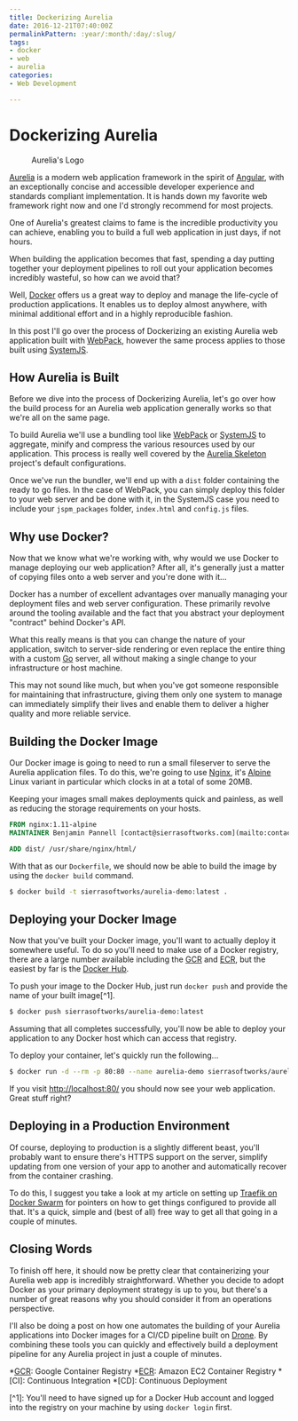 ```yaml
---
title: Dockerizing Aurelia
date: 2016-12-21T07:40:00Z
permalinkPattern: :year/:month/:day/:slug/
tags:
- docker
- web
- aurelia
categories:
- Web Development

---
```


# Dockerizing Aurelia

<Figure src="https://cdn.sierrasoftworks.com/blog/aurelia_logo.png" alt="Aurelia's logo">
Aurelia's Logo
</Figure>

[Aurelia](http://aurelia.io) is a modern web application framework in the spirit of [Angular](https://angularjs.org),
with an exceptionally concise and accessible developer experience and
standards compliant implementation. It is hands down my favorite web
framework right now and one I'd strongly recommend for most projects.

One of Aurelia's greatest claims to fame is the incredible productivity
you can achieve, enabling you to build a full web application in just
days, if not hours.

When building the application becomes that fast, spending a day putting
together your deployment pipelines to roll out your application becomes
incredibly wasteful, so how can we avoid that?

Well, [Docker](https://www.docker.com) offers us a great way to deploy and manage the life-cycle
of production applications. It enables us to deploy almost anywhere, with
minimal additional effort and in a highly reproducible fashion.

In this post I'll go over the process of Dockerizing an existing Aurelia
web application built with [WebPack](https://webpack.github.io/), however the same process applies to
those built using [SystemJS](https://github.com/systemjs/systemjs).

<!-- more -->

## How Aurelia is Built

Before we dive into the process of Dockerizing Aurelia, let's go over how
the build process for an Aurelia web application generally works so that
we're all on the same page.

To build Aurelia we'll use a bundling tool like [WebPack](https://webpack.github.io/) or [SystemJS](https://github.com/systemjs/systemjs)
to aggregate, minify and compress the various resources used by our application.
This process is really well covered by the [Aurelia Skeleton](https://github.com/aurelia/skeleton-navigation) project's
default configurations.

Once we've run the bundler, we'll end up with a `dist` folder containing the
ready to go files. In the case of WebPack, you can simply deploy this folder
to your web server and be done with it, in the SystemJS case you need to include
your `jspm_packages` folder, `index.html` and `config.js` files.

## Why use Docker?

Now that we know what we're working with, why would we use Docker to manage
deploying our web application? After all, it's generally just a matter of copying
files onto a web server and you're done with it...

Docker has a number of excellent advantages over manually managing your deployment
files and web server configuration. These primarily revolve around the tooling available
and the fact that you abstract your deployment "contract" behind Docker's API.

What this really means is that you can change the nature of your application, switch
to server-side rendering or even replace the entire thing with a custom [Go](https://golang.org/)
server, all without making a single change to your infrastructure or host machine.

This may not sound like much, but when you've got someone responsible for maintaining
that infrastructure, giving them only one system to manage can immediately simplify
their lives and enable them to deliver a higher quality and more reliable service.

## Building the Docker Image

Our Docker image is going to need to run a small fileserver to serve the Aurelia
application files. To do this, we're going to use [Nginx](https://hub.docker.com/_/nginx/), it's [Alpine](https://alpinelinux.org/) Linux
variant in particular which clocks in at a total of some 20MB.

Keeping your images small makes deployments quick and painless, as well as reducing
the storage requirements on your hosts.

```dockerfile
FROM nginx:1.11-alpine
MAINTAINER Benjamin Pannell [contact@sierrasoftworks.com](mailto:contact@sierrasoftworks.com)

ADD dist/ /usr/share/nginx/html/
```

With that as our `Dockerfile`, we should now be able to build the image by using
the `docker build` command.

```sh
$ docker build -t sierrasoftworks/aurelia-demo:latest .
```

## Deploying your Docker Image

Now that you've built your Docker image, you'll want to actually deploy it somewhere
useful. To do so you'll need to make use of a Docker registry, there are a large number
available including the [GCR](https://cloud.google.com/container-registry/) and [ECR](https://aws.amazon.com/ecr/), but the easiest by far is the [Docker Hub](https://hub.docker.com/).

To push your image to the Docker Hub, just run `docker push` and provide the name of your
built image\[^1\].

```sh
$ docker push sierrasoftworks/aurelia-demo:latest
```

Assuming that all completes successfully, you'll now be able to deploy your application to
any Docker host which can access that registry.

To deploy your container, let's quickly run the following...

```sh
$ docker run -d --rm -p 80:80 --name aurelia-demo sierrasoftworks/aurelia-demo:latest
```

If you visit [http://localhost:80/](http://localhost:80/) you should now see your web application. Great stuff right?

## Deploying in a Production Environment

Of course, deploying to production is a slightly different beast, you'll probably
want to ensure there's HTTPS support on the server, simplify updating from one version
of your app to another and automatically recover from the container crashing.

To do this, I suggest you take a look at my article on setting up [Traefik on Docker Swarm](/2016/12/11/traefik-on-swarm/)
for pointers on how to get things configured to provide all that. It's a quick, simple and
(best of all) free way to get all that going in a couple of minutes.

## Closing Words

To finish off here, it should now be pretty clear that containerizing your Aurelia web
app is incredibly straightforward. Whether you decide to adopt Docker as your primary
deployment strategy is up to you, but there's a number of great reasons why you should
consider it from an operations perspective.

I'll also be doing a post on how one automates the building of your Aurelia applications
into Docker images for a CI/CD pipeline built on [Drone](https://github.com/drone/drone). By combining these tools you
can quickly and effectively build a deployment pipeline for any Aurelia project in just
a couple of minutes.

\*[GCR](https://cloud.google.com/container-registry/): Google Container Registry
\*[ECR](https://aws.amazon.com/ecr/): Amazon EC2 Container Registry
\*\[CI\]: Continuous Integration
\*\[CD\]: Continuous Deployment

\[^1\]: You'll need to have signed up for a Docker Hub account and logged into the registry
on your machine by using `docker login` first.

<script>
import Figure from "../../../components/ImageFigure.vue"

export default {
  components: {
    Figure
  }
}
</script>